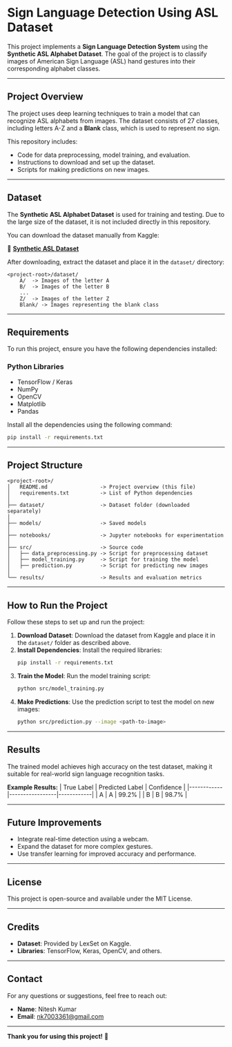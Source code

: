 # Sign Language Detection Using ASL Dataset

This project implements a **Sign Language Detection System** using the **Synthetic ASL Alphabet Dataset**. The goal of the project is to classify images of American Sign Language (ASL) hand gestures into their corresponding alphabet classes.

---

## Project Overview
The project uses deep learning techniques to train a model that can recognize ASL alphabets from images. The dataset consists of 27 classes, including letters A-Z and a **Blank** class, which is used to represent no sign.

This repository includes:
- Code for data preprocessing, model training, and evaluation.
- Instructions to download and set up the dataset.
- Scripts for making predictions on new images.

---

## Dataset
The **Synthetic ASL Alphabet Dataset** is used for training and testing. Due to the large size of the dataset, it is not included directly in this repository.

You can download the dataset manually from Kaggle:

🔗 [**Synthetic ASL Dataset**](https://www.kaggle.com/datasets/lexset/synthetic-asl-alphabet)

After downloading, extract the dataset and place it in the `dataset/` directory:
```
<project-root>/dataset/
    A/  -> Images of the letter A
    B/  -> Images of the letter B
    ...
    Z/  -> Images of the letter Z
    Blank/ -> Images representing the blank class
```

---

## Requirements
To run this project, ensure you have the following dependencies installed:

### Python Libraries
- TensorFlow / Keras
- NumPy
- OpenCV
- Matplotlib
- Pandas

Install all the dependencies using the following command:
```bash
pip install -r requirements.txt
```

---

## Project Structure
```
<project-root>/
│   README.md                 -> Project overview (this file)
│   requirements.txt          -> List of Python dependencies
│
├── dataset/                  -> Dataset folder (downloaded separately)
│
├── models/                   -> Saved models
│
├── notebooks/                -> Jupyter notebooks for experimentation
│
├── src/                      -> Source code
│   ├── data_preprocessing.py -> Script for preprocessing dataset
│   ├── model_training.py     -> Script for training the model
│   ├── prediction.py         -> Script for predicting new images
│
└── results/                  -> Results and evaluation metrics
```

---

## How to Run the Project
Follow these steps to set up and run the project:

1. **Download Dataset**: Download the dataset from Kaggle and place it in the `dataset/` folder as described above.
2. **Install Dependencies**: Install the required libraries:
   ```bash
   pip install -r requirements.txt
   ```
3. **Train the Model**: Run the model training script:
   ```bash
   python src/model_training.py
   ```
4. **Make Predictions**: Use the prediction script to test the model on new images:
   ```bash
   python src/prediction.py --image <path-to-image>
   ```

---

## Results
The trained model achieves high accuracy on the test dataset, making it suitable for real-world sign language recognition tasks.

**Example Results:**
| True Label | Predicted Label | Confidence |
|------------|-----------------|------------|
| A          | A               | 99.2%      |
| B          | B               | 98.7%      |

---

## Future Improvements
- Integrate real-time detection using a webcam.
- Expand the dataset for more complex gestures.
- Use transfer learning for improved accuracy and performance.

---

## License
This project is open-source and available under the MIT License.

---

## Credits
- **Dataset**: Provided by LexSet on Kaggle.
- **Libraries**: TensorFlow, Keras, OpenCV, and others.

---

## Contact
For any questions or suggestions, feel free to reach out:
- **Name**: Nitesh Kumar
- **Email**: nk7003361@gmail.com

---

**Thank you for using this project!** 🚀
